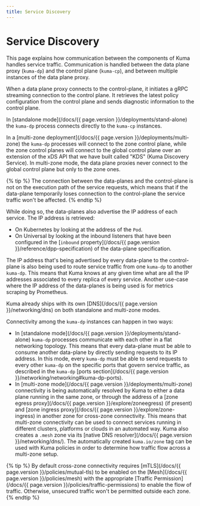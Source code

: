 ```yaml
---
title: Service Discovery
---
```

# Service Discovery

This page explains how communication between the components of Kuma handles service traffic. Communication is handled between the data plane proxy (`kuma-dp`) and the control plane (`kuma-cp`), and between multiple instances of the data plane proxy.

When a data plane proxy connects to the control-plane, it initiates a gRPC streaming connection to the control plane. It retrieves the latest policy configuration from the control plane and sends diagnostic information to the control plane.

In [standalone mode](/docs/{{ page.version }}/deployments/stand-alone) the `kuma-dp` process connects directly to the `kuma-cp` instances.

In a [multi-zone deployment](/docs/{{ page.version }}/deployments/multi-zone) the `kuma-dp` processes will connect to the zone control plane, while the zone control planes will connect to the global control plane over an extension of the xDS API that we have built called "KDS" (Kuma Discovery Service). In multi-zone mode, the data plane proxies never connect to the global control plane but only to the zone ones.

{% tip %}
The connection between the data-planes and the control-plane is not on the execution path of the service requests, which means that if the data-plane temporarily loses connection to the control-plane the service traffic won't be affected.
{% endtip %}

While doing so, the data-planes also advertise the IP address of each service. The IP address is retrieved:

* On Kubernetes by looking at the address of the `Pod`.
* On Universal by looking at the inbound listeners that have been configured in the [`inbound` property](/docs/{{ page.version }}/reference/dpp-specification) of the data-plane specification.

The IP address that's being advertised by every data-plane to the control-plane is also being used to route service traffic from one `kuma-dp` to another `kuma-dp`. This means that Kuma knows at any given time what are all the IP addresses associated to every replica of every service. Another use-case where the IP address of the data-planes is being used is for metrics scraping by Prometheus.

Kuma already ships with its own [DNS](/docs/{{ page.version }}/networking/dns) on both standalone and multi-zone modes. 

Connectivity among the `kuma-dp` instances can happen in two ways:

* In [standalone mode](/docs/{{ page.version }}/deployments/stand-alone) `kuma-dp` processes communicate with each other in a flat networking topology. This means that every data-plane must be able to consume another data-plane by directly sending requests to its IP address. In this mode, every `kuma-dp` must be able to send requests to every other `kuma-dp` on the specific ports that govern service traffic, as described in the `kuma-dp` [ports section](/docs/{{ page.version }}/networking/networking#kuma-dp-ports).
* In [multi-zone mode](/docs/{{ page.version }}/deployments/multi-zone) connectivity is being automatically resolved by Kuma to either a data plane running in the same zone, or through the address of a [zone egress proxy](/docs/{{ page.version }}/explore/zoneegress) (if present) and [zone ingress proxy](/docs/{{ page.version }}/explore/zone-ingress) in another zone for cross-zone connectivity. This means that multi-zone connectivity can be used to connect services running in different clusters, platforms or clouds in an automated way. Kuma also creates a `.mesh` zone via its [native DNS resolver](/docs/{{ page.version }}/networking/dns/). The automatically created `kuma.io/zone` tag can be used with Kuma policies in order to determine how traffic flow across a multi-zone setup.

{% tip %}
By default cross-zone connectivity requires [mTLS](/docs/{{ page.version }}/policies/mutual-tls) to be enabled on the [Mesh](/docs/{{ page.version }}/policies/mesh) with the appropriate [Traffic Permission](/docs/{{ page.version }}/policies/traffic-permissions) to enable the flow of traffic. Otherwise, unsecured traffic won't be permitted outside each zone.
{% endtip %}
